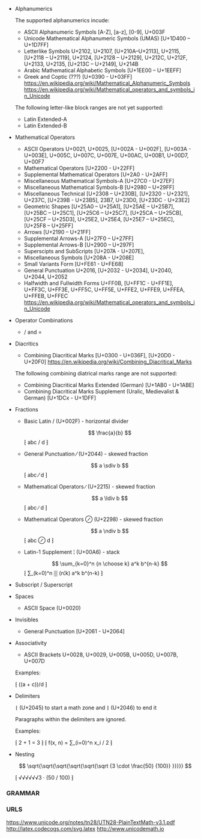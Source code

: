 - Alphanumerics

    The supported alphanumerics incude:
    - ASCII Alphanumeric Symbols [A-Z], [a-z], [0-9], U+003F
    - Unicode Mathematical Alphanumeric Symbols (UMAS) [U+1D400 – U+1D7FF]
    - Letterlike Symbols U+2102, U+2107, [U+210A–U+2113], U+2115, [U+2118 – U+2119], U+2124, [U+2128 – U+2129], U+212C, U+212F, U+2133, U+2135, [U+213C – U+2149], U+214B
    - Arabic Mathematical Alphabetic Symbols [U+1EE00 – U+1EEFF]
    - Greek and Coptic (???) [U+0390 - U+03FF]
    https://en.wikipedia.org/wiki/Mathematical_Alphanumeric_Symbols
    https://en.wikipedia.org/wiki/Mathematical_operators_and_symbols_in_Unicode

    The following letter-like block ranges are not yet supported:
    - Latin Extended-A
    - Latin Extended-B


- Mathematical Operators

    - ASCII Operators U+0021, U+0025, [U+002A - U+002F], [U+003A - U+003E], U+005C, U+007C, U+007E, U+00AC, U+00B1, U+00D7, U+00F7
    - Mathematical Operators [U+2200 - U+22FF]
    - Supplemental Mathematical Operators [U+2A0 - U+2AFF]
    - Miscellaneous Mathematical Symbols-A [U+27C0 - U+27EF]
    - Miscellaneous Mathematical Symbols-B [U+2980 – U+29FF]
    - Miscellaneous Technical [U+2308 – U+230B], [U+2320 - U+2321], U+237C, [U+239B - U+23B5], 23B7, U+23D0, [U+23DC - U+23E2]
    - Geometric Shapes [U+25A0 – U+25A1], [U+25AE – U+25B7], [U+25BC – U+25C1], [U+25C6 – U+25C7], [U+25CA – U+25CB], [U+25CF – U+25D3], U+25E2, U+25E4, [U+25E7 – U+25EC], [U+25F8 – U+25FF]
    - Arrows [U+2190 – U+21FF]
    - Supplemental Arrows-A [U+27F0 – U+27FF]
    - Supplemental Arrows-B [U+2900 – U+297F]
    - Superscipts and SubScripts [U+207A - U+207E],
    - Miscellaneous Symbols [U+208A - U+208E]
    - Small Variants Form [U+FE61 - U+FE68]
    - General Punctuation U+2016, [U+2032 - U+2034], U+2040, U+2044, U+2052
    - Halfwidth and Fullwidth Forms U+FF0B, [U+FF1C - U+FF1E], U+FF3C, U+FF3E, U+FF5C, U+FF5E, U+FFE2, U+FFE9, U+FFEA, U+FFEB, U+FFEC
    https://en.wikipedia.org/wiki/Mathematical_operators_and_symbols_in_Unicode

- Operator Combinations
    - / and =


- Diacritics

    - Combining Diacritical Marks [U+0300 - U+036F], [U+20D0 - U+20F0]
    https://en.wikipedia.org/wiki/Combining_Diacritical_Marks

    The following combining diatrical marks range are not supported:
    - Combining Diacritical Marks Extended (German) [U+1AB0 - U+1ABE]
    - Combining Diacritical Marks Supplement (Uralic, Medievalist & German) [U+1DCx - U+1DFF]

- Fractions

    - Basic Latin / (U+002F) - horizontal divider

        $$ \frac{a}{b} $$
        ⁅ abc / d ⁆

    - General Punctuation ⁄ (U+2044) - skewed fraction

        $$ a \sdiv b $$
        ⁅ abc ⁄ d ⁆

    - Mathematical Operators  ∕ (U+2215) - skewed fraction

        $$ a \ldiv b $$
        ⁅ abc ∕ d ⁆

    - Mathematical Operators ⊘ (U+2298) - skewed fraction

        $$ a \ndiv b $$
        ⁅ abc ⊘ d ⁆

    - Latin-1 Supplement ¦ (U+00A6) - stack

        $$ \sum_{k=0}^n {n \choose k} a^k b^{n-k} $$
        ⁅ ∑_(k=0)^n ▒ (n¦k) a^k b^(n-k) ⁆

- Subscript / Superscript

- Spaces

    - ASCII Space (U+0020)


- Invisibles

    - General Punctuation [U+2061 - U+2064]

- Associativity

    - ASCII Brackets U+0028, U+0029, U+005B, U+005D, U+007B, U+007D

    Examples:

    ⁅ ((a + c))/d ⁆





- Delimiters

    `⁅` (U+2045) to start a math zone and `⁆` (U+2046) to end it

    Paragraphs within the delimiters are ignored.

    Examples:

    ⁅ 2 + 1 = 3 ⁆
    ⁅ f(x, n) = ∑_(i=0)^n x_i / 2 ⁆


- Nesting

    $$ \sqrt{\sqrt{\sqrt{\sqrt{\sqrt{\sqrt {3 \cdot \frac{50} {100}} }}}}} $$

    ⁅ √√√√√√3 · (50 / 100) ⁆


### GRAMMAR


### URLS
https://www.unicode.org/notes/tn28/UTN28-PlainTextMath-v3.1.pdf
http://latex.codecogs.com/svg.latex
http://www.unicodemath.io
